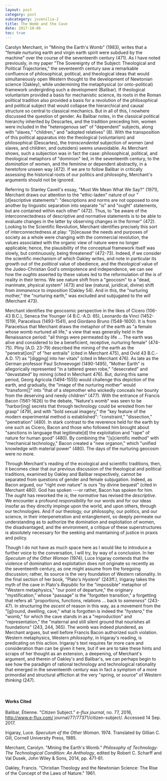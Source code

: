 ```yaml
---
layout: post
category: post
subcategory: juvenilia-2
title: The Womb and the Cave
date: 2017-10-06
toc: true
---
```


Carolyn Merchant, in "Mining the Earth's Womb" (1983), writes that a "female nurturing earth and virgin earth spirit were subdued by the machine" over the course of the seventeenth century (471). As I have noted previously, in my paper "The Sovereignty of the Subject: Theological and Political Trajectories," the seventeenth century saw a remarkable confluence of philosophical, political, and theological ideas that would simultaneously open Western thought to the development of Newtonian science (Oakley), while undermining the metaphysical (or onto-political) framework undergirding such a development (Balibar). If theological voluntarism provided a basis for mechanistic science, its roots in the Roman political tradition also provided a basis for a revolution of the philosophical and political subject that would collapse the hierarchical and causal structure so central to classical mechanics. But in all of this, I nowhere discussed the question of gender. As Balibar notes, in the classical political hierarchy inherited by Descartes, and the tradition preceding him, women were included in the "heterogenous set" of "dependent" subjects, along with "slaves," "children," and "adopted relatives" (8). With the transposition of this political apparatus into the theological (voluntarism) and philosophical (Descartes), the *transcendental* subjection of women (and slaves, and children, and outsiders) seems unavoidable. As Merchant shows, such a subjection was in fact the case: philosophical, political, and theological metaphors of "dominion" led, in the seventeenth century, to the *domination* of women, and the feminine or dependent abstractly, in a heretofore unseen way (472). If we are to follow Balibar in critically assessing the historical roots of our politics and philosophy, Merchant's arguments should not be ignored.

Referring to Stanley Cavell's essay, "Must We Mean What We Say?" (1971), Merchant draws our attention to the "ethic-laden" nature of our "\[d\]escriptive statements": "descriptions and norms are not opposed to one another by linguistic separation into separate "is" and "ought" statements, but are contained within each other" (472). Thus, to "be aware of the interconnectedness of descriptive and normative statements is to be able to evaluate changes in the latter by observing changes in the former" (472). Looking to the Scientific Revolution, Merchant identifies precisely this sort of interconnectedness at play: "\[b\]ecause the needs and purposes of society as a whole were changing with the commercial revolution, the values associated with the organic view of nature were no longer applicable; hence, the plausibility of the conceptual framework itself was slowly, but continuously, being threatened" (472-73). Indeed, if we consider the scientific mechanism of which Oakley writes, and note in particular its growth out of the *political* value of obedience, and the *theological* value of the Judeo-Christian God's omnipotence and independence, we can see how the *oughts* asserted by these values led to the reformulation of the *is* of reality in their terms. We see nature shift from a "geocosm" to a "dead, inanimate, physical system" (473) and law (natural, juridical, divine) shift from *immanence* to *imposition* (Oakley 54). And in this, the "nurturing mother," the "nurturing earth," was excluded and subjugated to the *will* (Merchant 473).

Merchant identifies the geocosmic perspective in the likes of Cicero (106-43 B.C.), Seneca the Younger (4 B.C.-A.D. 65), Leonardo da Vinci (1452-1519), Paracelsus (1493-1541), and Giordano Bruno (1548-1600). It is from Paracelsus that Merchant draws the metaphor of the earth as "a female whose womb nurtured all life," a view that was generally held in the Renaissance period: "all things were permeated by life \... The earth was alive and considered to be a beneficient, receptive, nurturing female" (474-75). Pliny (A.D. 23-79) described the mining of the earth as the "penetrat\[ion\]" of "her entrails" (cited in Merchant 475), and Ovid 43 B.C.-A.D. 17) as "\[digging\] into her vitals" (cited in Merchant 476). As late as the German professor Paul Schneevogel (1490-1495), "Mother Earth" is allegorically represented "in a tattered green robe," "desecrated" and "devastated" by mining (cited in Merchant 476). But, during this same period, Georg Agricola (1494-1555) would challenge this depiction of the earth, and gradually, the "image of the nurturing mother" would "transform\[\]" into "that of a stepmother who wickedly conceals her bounty from the deserving and needy children" (477). With the entrance of Francis Bacon (1561-1626) to the debate, "Nature's womb" was seen to be "harbor\[ing\] secrets that through technology could be wrested from her grasp" (479), and with "bold sexual imagery," the "key feature of the modern experimental method is established": "constraint," "dissection," "penetration" (480). In stark contrast to the reverence held for the earth by one such as Cicero, Bacon and those who followed him brought about "sanctions in language that legitimate\[d\] the exploitation and "rape" of nature for human good" (480). By combining the "\[s\]cientific method" with "mechanical technology," Bacon created a "new organon," which "unified knowledge with material power" (480). The days of the nurturing geocosm were no more.

Through Merchant's reading of the ecological and scientific traditions, then, it becomes clear that our previous discussion of the theological and political traditions, examined by Oakley and Balibar respectively, cannot be separated from questions of gender and female subjugation. Indeed, as Bacon argued, our "right over nature" is ours "by divine bequest" (cited in Merchant 480). God has spoken ---or rather, Bacon has spoken for him. The *ought* has reworked the *is*; the *normative* has revised the *descriptive*. We encounter a profound *responsibility* for our words and for our ideas insofar as they directly impinge upon the world, and upon others, through our technologies. And if our theology, our philosophy, our politics, and our science, in their interpenetration and entanglement, so deeply permeate our understanding as to authorize the domination and exploitation of women, the disadvantaged, and the environment, a critique of these superstructures is absolutely necessary for the seeking and maintaining of justice in praxis and policy.

Though I do not have as much space here as I would like to introduce a further voice to the conversation, I will try, by way of a conclusion. In her *Speculum of the Other Woman* (1974), Luce Irigaray contends that the violence of domination and exploitation does not originate so recently as the seventeenth century, as one might assume from the foregoing discussion; rather, its source is the very foundation of Western rationality. In the final section of her book, "Plato's *Hystera*" (243ff.), Irigaray takes the myth of the cave in Plato's *Republic* for the "impossible" metaphor of "Western metaphysics," "our point of departure," the originary "mystification," whose "passage" is the "forgotten transition," a forgetting that refers all "proportions, functions, relations \... back to *sameness*" (243-47). In structuring the *ascent* of reason in this way, as a movement from the "\[g\]round, dwelling, cave," what is forgotten is indeed the "*hystera*," the "womb," for which the cave stands in as a "reproduction" and "representation," the "maternal and still silent ground that nourishes all foundations" (243, 244, 365). The womb was indeed plundered, as Merchant argues, but well before Francis Bacon authorized such violation. Western metaphysics, Western *philosophy*, in Irigaray's reading, is predicating on this action. Irigaray's text requires far more care and consideration than can be given it here, but if we are to take these hints and scraps of her thought as an extension, a deepening, of Merchant's argument, and therein of Oakley's and Balibar's, we can perhaps begin to see how the paradigm of rational technology and technological rationality that emerged in the seventeenth century was in fact a symptom of a more primordial and structural affliction at the very "spring, or source" of Western *thinking* (247).

<br>

#### Works Cited

Balibar, Étienne. "Citizen Subject." *e-flux journal*, no. 77, 2016, http://www.e-flux.com/ journal/77/77371/citizen-subject/. Accessed 14 Sep. 2017.

Irigaray, Luce. *Speculum of the Other Woman*. 1974. Translated by Gillian C. Gill, Cornell University Press, 1985.

Merchant, Carolyn. "Mining the Earth's Womb." *Philosophy of Technology: The Technological Condition: An Anthology*, edited by Robert C. Scharff and Val Dusek, John Wiley & Sons, 2014, pp. 471-81.

Oakley, Francis. "Christian Theology and the Newtonian Science: The Rise of the Concept of the Laws of Nature." 1961.
